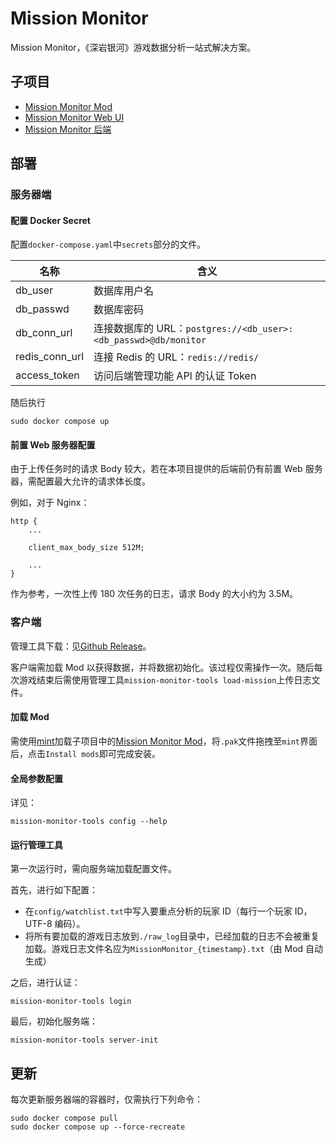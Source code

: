 # Mission Monitor

Mission Monitor，《深岩银河》游戏数据分析一站式解决方案。

## 子项目

- [Mission Monitor Mod](https://github.com/saitewasreset/DRG_MissionMonitor-mod)
- [Mission Monitor Web UI](https://github.com/saitewasreset/DRG_MissionMonitor-webui)
- [Mission Monitor 后端](https://github.com/saitewasreset/mission-backend-rs)

## 部署

### 服务器端

#### 配置 Docker Secret

配置`docker-compose.yaml`中`secrets`部分的文件。

| 名称           | 含义                                                            |
| -------------- | --------------------------------------------------------------- |
| db_user        | 数据库用户名                                                    |
| db_passwd      | 数据库密码                                                      |
| db_conn_url    | 连接数据库的 URL：`postgres://<db_user>:<db_passwd>@db/monitor` |
| redis_conn_url | 连接 Redis 的 URL：`redis://redis/`                             |
| access_token   | 访问后端管理功能 API 的认证 Token                               |

随后执行

```shell
sudo docker compose up
```

#### 前置 Web 服务器配置

由于上传任务时的请求 Body 较大，若在本项目提供的后端前仍有前置 Web 服务器，需配置最大允许的请求体长度。

例如，对于 Nginx：

```config
http {
    ...

    client_max_body_size 512M;

    ...
}
```

作为参考，一次性上传 180 次任务的日志，请求 Body 的大小约为 3.5M。

### 客户端

管理工具下载：见[Github Release](https://github.com/saitewasreset/mission-backend-rs/releases)。

客户端需加载 Mod 以获得数据，并将数据初始化。该过程仅需操作一次。随后每次游戏结束后需使用管理工具`mission-monitor-tools load-mission`上传日志文件。

#### 加载 Mod

需使用[mint](https://github.com/trumank/mint)加载子项目中的[Mission Monitor Mod](https://github.com/saitewasreset/DRG_MissionMonitor-mod)，将`.pak`文件拖拽至`mint`界面后，点击`Install mods`即可完成安装。

#### 全局参数配置

详见：

`mission-monitor-tools config --help`

#### 运行管理工具

第一次运行时，需向服务端加载配置文件。

首先，进行如下配置：

- 在`config/watchlist.txt`中写入要重点分析的玩家 ID（每行一个玩家 ID，UTF-8 编码）。
- 将所有要加载的游戏日志放到`./raw_log`目录中，已经加载的日志不会被重复加载。游戏日志文件名应为`MissionMonitor_{timestamp}.txt`（由 Mod 自动生成）

之后，进行认证：

`mission-monitor-tools login`

最后，初始化服务端：

`mission-monitor-tools server-init`

## 更新

每次更新服务器端的容器时，仅需执行下列命令：

```shell
sudo docker compose pull
sudo docker compose up --force-recreate
```

